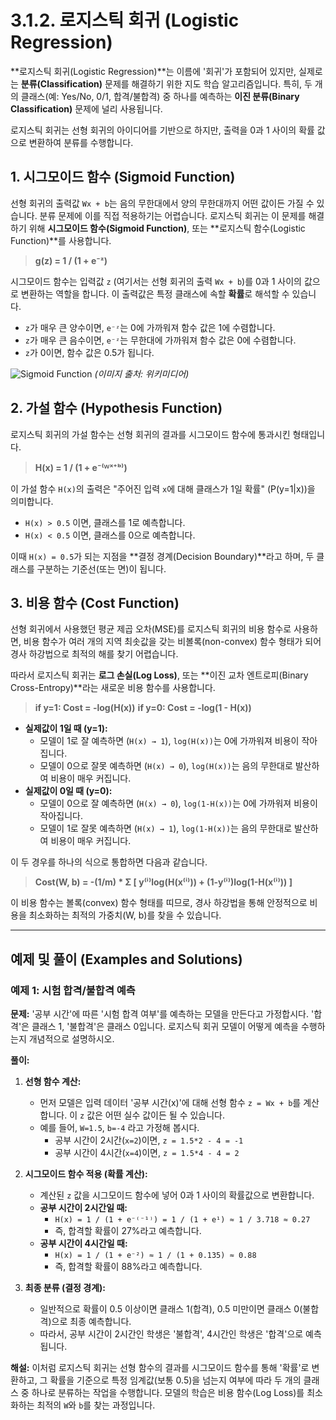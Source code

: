 # 3.1.2. 로지스틱 회귀 (Logistic Regression)

**로지스틱 회귀(Logistic Regression)**는 이름에 '회귀'가 포함되어 있지만, 실제로는 **분류(Classification)** 문제를 해결하기 위한 지도 학습 알고리즘입니다. 특히, 두 개의 클래스(예: Yes/No, 0/1, 합격/불합격) 중 하나를 예측하는 **이진 분류(Binary Classification)** 문제에 널리 사용됩니다.

로지스틱 회귀는 선형 회귀의 아이디어를 기반으로 하지만, 출력을 0과 1 사이의 확률 값으로 변환하여 분류를 수행합니다.

## 1. 시그모이드 함수 (Sigmoid Function)

선형 회귀의 출력값 `Wx + b`는 음의 무한대에서 양의 무한대까지 어떤 값이든 가질 수 있습니다. 분류 문제에 이를 직접 적용하기는 어렵습니다. 로지스틱 회귀는 이 문제를 해결하기 위해 **시그모이드 함수(Sigmoid Function)**, 또는 **로지스틱 함수(Logistic Function)**를 사용합니다.

> **g(z) = 1 / (1 + e⁻ᶻ)**

시그모이드 함수는 입력값 `z` (여기서는 선형 회귀의 출력 `Wx + b`)를 0과 1 사이의 값으로 변환하는 역할을 합니다. 이 출력값은 특정 클래스에 속할 **확률**로 해석할 수 있습니다.

- `z`가 매우 큰 양수이면, `e⁻ᶻ`는 0에 가까워져 함수 값은 1에 수렴합니다.
- `z`가 매우 큰 음수이면, `e⁻ᶻ`는 무한대에 가까워져 함수 값은 0에 수렴합니다.
- `z`가 0이면, 함수 값은 0.5가 됩니다.

![Sigmoid Function](https://upload.wikimedia.org/wikipedia/commons/thumb/8/88/Logistic-curve.svg/600px-Logistic-curve.svg.png)
*(이미지 출처: 위키미디어)*

## 2. 가설 함수 (Hypothesis Function)

로지스틱 회귀의 가설 함수는 선형 회귀의 결과를 시그모이드 함수에 통과시킨 형태입니다.

> **H(x) = 1 / (1 + e⁻⁽ᵂˣ⁺ᵇ⁾)**

이 가설 함수 `H(x)`의 출력은 "주어진 입력 `x`에 대해 클래스가 1일 확률" (P(y=1|x))을 의미합니다.

- `H(x) > 0.5` 이면, 클래스를 1로 예측합니다.
- `H(x) < 0.5` 이면, 클래스를 0으로 예측합니다.

이때 `H(x) = 0.5`가 되는 지점을 **결정 경계(Decision Boundary)**라고 하며, 두 클래스를 구분하는 기준선(또는 면)이 됩니다.

## 3. 비용 함수 (Cost Function)

선형 회귀에서 사용했던 평균 제곱 오차(MSE)를 로지스틱 회귀의 비용 함수로 사용하면, 비용 함수가 여러 개의 지역 최솟값을 갖는 비볼록(non-convex) 함수 형태가 되어 경사 하강법으로 최적의 해를 찾기 어렵습니다.

따라서 로지스틱 회귀는 **로그 손실(Log Loss)**, 또는 **이진 교차 엔트로피(Binary Cross-Entropy)**라는 새로운 비용 함수를 사용합니다.

> **if y=1:  Cost = -log(H(x))**
> **if y=0:  Cost = -log(1 - H(x))**

- **실제값이 1일 때 (y=1):**
  - 모델이 1로 잘 예측하면 (`H(x) → 1`), `log(H(x))`는 0에 가까워져 비용이 작아집니다.
  - 모델이 0으로 잘못 예측하면 (`H(x) → 0`), `log(H(x))`는 음의 무한대로 발산하여 비용이 매우 커집니다.
- **실제값이 0일 때 (y=0):**
  - 모델이 0으로 잘 예측하면 (`H(x) → 0`), `log(1-H(x))`는 0에 가까워져 비용이 작아집니다.
  - 모델이 1로 잘못 예측하면 (`H(x) → 1`), `log(1-H(x))`는 음의 무한대로 발산하여 비용이 매우 커집니다.

이 두 경우를 하나의 식으로 통합하면 다음과 같습니다.

> **Cost(W, b) = -(1/m) * Σ [ y⁽ⁱ⁾log(H(x⁽ⁱ⁾)) + (1-y⁽ⁱ⁾)log(1-H(x⁽ⁱ⁾)) ]**

이 비용 함수는 볼록(convex) 함수 형태를 띠므로, 경사 하강법을 통해 안정적으로 비용을 최소화하는 최적의 가중치(W, b)를 찾을 수 있습니다.

---

## 예제 및 풀이 (Examples and Solutions)

### 예제 1: 시험 합격/불합격 예측

**문제:** '공부 시간'에 따른 '시험 합격 여부'를 예측하는 모델을 만든다고 가정합시다. '합격'은 클래스 1, '불합격'은 클래스 0입니다. 로지스틱 회귀 모델이 어떻게 예측을 수행하는지 개념적으로 설명하시오.

**풀이:**

1.  **선형 함수 계산:**
    - 먼저 모델은 입력 데이터 '공부 시간(x)'에 대해 선형 함수 `z = Wx + b`를 계산합니다. 이 `z` 값은 어떤 실수 값이든 될 수 있습니다.
    - 예를 들어, `W=1.5`, `b=-4` 라고 가정해 봅시다.
      - 공부 시간이 2시간(`x=2`)이면, `z = 1.5*2 - 4 = -1`
      - 공부 시간이 4시간(`x=4`)이면, `z = 1.5*4 - 4 = 2`

2.  **시그모이드 함수 적용 (확률 계산):**
    - 계산된 `z` 값을 시그모이드 함수에 넣어 0과 1 사이의 확률값으로 변환합니다.
    - **공부 시간이 2시간일 때:**
      - `H(x) = 1 / (1 + e⁻⁽⁻¹⁾) = 1 / (1 + e¹) ≈ 1 / 3.718 ≈ 0.27`
      - 즉, 합격할 확률이 27%라고 예측합니다.
    - **공부 시간이 4시간일 때:**
      - `H(x) = 1 / (1 + e⁻²) ≈ 1 / (1 + 0.135) ≈ 0.88`
      - 즉, 합격할 확률이 88%라고 예측합니다.

3.  **최종 분류 (결정 경계):**
    - 일반적으로 확률이 0.5 이상이면 클래스 1(합격), 0.5 미만이면 클래스 0(불합격)으로 최종 예측합니다.
    - 따라서, 공부 시간이 2시간인 학생은 '불합격', 4시간인 학생은 '합격'으로 예측됩니다.

**해설:**
이처럼 로지스틱 회귀는 선형 함수의 결과를 시그모이드 함수를 통해 '확률'로 변환하고, 그 확률을 기준으로 특정 임계값(보통 0.5)을 넘는지 여부에 따라 두 개의 클래스 중 하나로 분류하는 작업을 수행합니다. 모델의 학습은 비용 함수(Log Loss)를 최소화하는 최적의 `W`와 `b`를 찾는 과정입니다.
